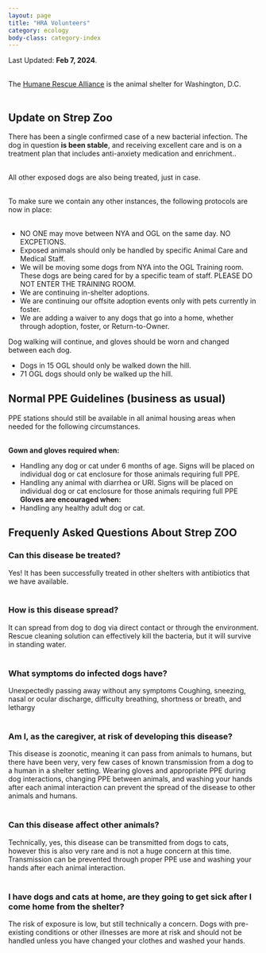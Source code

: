 ```yaml
---
layout: page
title: "HRA Volunteers"
category: ecology
body-class: category-index
---
```

Last Updated: **Feb 7, 2024**.
<br /><br />

The [Humane Rescue Alliance](http://humanerescuealliance.org) is the animal shelter for Washington, D.C.
<br /><br />

## Update on Strep Zoo
There has been a single confirmed case of a new bacterial infection. The dog in question **is been stable**, and receiving excellent care and is on a treatment plan that includes anti-anxiety medication and enrichment..
<br /><br />

All other exposed dogs are also being treated, just in case.
<br /><br />

To make sure we contain any other instances, the following protocols are now in place:
<br /><br />

- NO ONE may move between NYA and OGL on the same day. NO EXCPETIONS.
- Exposed animals should only be handled by specific Animal Care and Medical Staff.
- We will be moving some dogs from NYA into the OGL Training room. These dogs are being cared for by a specific team of staff. PLEASE DO NOT ENTER THE TRAINING ROOM.
- We are continuing in-shelter adoptions.
- We are continuing our offsite adoption events only with pets currently in foster.
- We are adding a waiver to any dogs that go into a home, whether through adoption, foster, or Return-to-Owner.

Dog walking will continue, and gloves should be worn and changed between each dog.
- Dogs in 15 OGL should only be walked down the hill.
- 71 OGL dogs should only be walked up the hill.

## Normal PPE Guidelines (business as usual) 
PPE stations should still be available in all animal housing areas when needed for the following circumstances.
<br /><br />

**Gown and gloves required when:**
- Handling any dog or cat under 6 months of age. Signs will be placed on individual dog or cat enclosure for those animals requiring full PPE.
- Handling any animal with diarrhea or URI. Signs will be placed on individual dog or cat enclosure for those animals requiring full PPE 
**Gloves are encouraged when:**
- Handling any healthy adult dog or cat.

## Frequenly Asked Questions About Strep ZOO
### Can this disease be treated?
Yes! It has been successfully treated in other shelters with antibiotics that we have available.
<br /><br />

### How is this disease spread?
It can spread from dog to dog via direct contact or through the environment.
Rescue cleaning solution can effectively kill the bacteria, but it will survive in standing water.
<br /><br />

### What symptoms do infected dogs have?
Unexpectedly passing away without any symptoms
Coughing, sneezing, nasal or ocular discharge, difficulty breathing, shortness or breath, and lethargy
<br /><br />

### Am I, as the caregiver, at risk of developing this disease?
This disease is zoonotic, meaning it can pass from animals to humans, but there have been very, very few cases of known transmission from a dog to a human in a shelter setting.
Wearing gloves and appropriate PPE during dog interactions, changing PPE between animals, and washing your hands after each animal interaction can prevent the spread of the disease to other animals and humans.
<br /><br />

### Can this disease affect other animals?
Technically, yes, this disease can be transmitted from dogs to cats, however this is also very rare and is not a huge concern at this time. 
Transmission can be prevented through proper PPE use and washing your hands after each animal interaction. 
<br /><br />

### I have dogs and cats at home, are they going to get sick after I come home from the shelter?
The risk of exposure is low, but still technically a concern.
Dogs with pre-existing conditions or other illnesses are more at risk and should not be handled unless you have changed your clothes and washed your hands. 
<br /><br />


